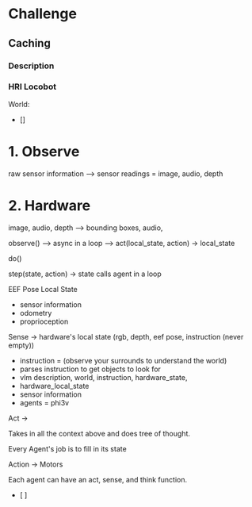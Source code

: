 
# Challenge
## Caching
### Description

### HRI Locobot

World:
- []
# 1. Observe
raw sensor information --> sensor readings = image, audio, depth

# 2. Hardware
image, audio, depth --> bounding boxes, audio, 

observe()
--> async in a loop
--> 
act(local_state, action) -> local_state

do()

step(state, action) -> state
 calls agent in a loop


EEF Pose
Local State
- sensor information
- odometry
- proprioception


Sense -> hardware's local state (rgb, depth, eef pose, instruction (never empty))
- instruction = (observe your surrounds to understand the world)
- parses instruction to get objects to look for
- vlm description, world, instruction, hardware_state, 
- hardware_local_state
- sensor information
- agents = phi3v

Act -> 

Takes in all the context above and does tree of thought.


Every Agent's job is to fill in its state

Action -> Motors


Each agent can have an act, sense, and think function.
- [ ] 
